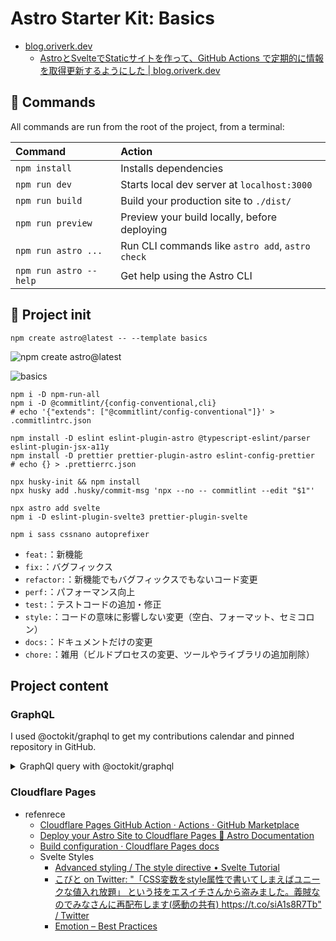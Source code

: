 # Astro Starter Kit: Basics

- [blog.oriverk.dev](https://blog.oriverk.dev/)
  - [AstroとSvelteでStaticサイトを作って、GitHub Actions で定期的に情報を取得更新するようにした | blog.oriverk.dev](https://blog.oriverk.dev/entry/2023/202305-svelte-site/)

## 🧞 Commands

All commands are run from the root of the project, from a terminal:

| Command                | Action                                           |
| :--------------------- | :----------------------------------------------- |
| `npm install`          | Installs dependencies                            |
| `npm run dev`          | Starts local dev server at `localhost:3000`      |
| `npm run build`        | Build your production site to `./dist/`          |
| `npm run preview`      | Preview your build locally, before deploying     |
| `npm run astro ...`    | Run CLI commands like `astro add`, `astro check` |
| `npm run astro --help` | Get help using the Astro CLI                     |

## 🚀 Project init

```shell
npm create astro@latest -- --template basics
```

![npm create astro@latest](https://user-images.githubusercontent.com/44029144/231638707-5afcf66c-2e6d-4bda-a69b-235e74507376.png)

![basics](https://user-images.githubusercontent.com/4677417/186188965-73453154-fdec-4d6b-9c34-cb35c248ae5b.png)

```shell
npm i -D npm-run-all
npm i -D @commitlint/{config-conventional,cli}
# echo '{"extends": ["@commitlint/config-conventional"]}' > .commitlintrc.json

npm install -D eslint eslint-plugin-astro @typescript-eslint/parser eslint-plugin-jsx-a11y
npm install -D prettier prettier-plugin-astro eslint-config-prettier
# echo {} > .prettierrc.json

npx husky-init && npm install
npx husky add .husky/commit-msg 'npx --no -- commitlint --edit "$1"'

npx astro add svelte
npm i -D eslint-plugin-svelte3 prettier-plugin-svelte

npm i sass cssnano autoprefixer
```

- `feat:`：新機能
- `fix:`：バグフィックス
- `refactor:`：新機能でもバグフィックスでもないコード変更
- `perf:`：パフォーマンス向上
- `test:`：テストコードの追加・修正
- `style:`：コードの意味に影響しない変更（空白、フォーマット、セミコロン）
- `docs:`：ドキュメントだけの変更
- `chore:`：雑用（ビルドプロセスの変更、ツールやライブラリの追加削除）

## Project content

### GraphQL

I used @octokit/graphql to get my contributions calendar and pinned repository in GitHub.

<details><summary>GraphQl query with @octokit/graphql</summary>

```typescript
import type { User, Repository, Blob } from '@octokit/graphql-schema'
import { graphql, GraphqlResponseError } from '@octokit/graphql'

/**
 * 
 * @param githubToken
 * @param owner userid
 * @param pinnedItemsNum
 * @param calendarFrom new Date().toISOString().split(".")[0] 
 * @param calendarTo "2023-04-01T00:00:00"
 * @returns
 */
export async function fetchUserContent(githubToken: string, owner: string, pinnedItemsNum: number, calendarFrom: string, calendarTo: string, repo: string, expression: string) {
  try {
    if (!githubToken) {
      throw new Error('githubToken is not defined')
    }

    const { user, repository } = await graphql<{ user: User, repository: Repository }>(`
      query userContent ($owner: String!, $pinnedItemsNum: Int = 4, $calendarFrom: DateTime!, $calendarTo: DateTime!, $repo: String!, $expression: String!){
        user(login: $owner) {
          pinnedItems(first: $pinnedItemsNum) {
            nodes {
              ... on Repository {
                name
                description
                url
                isFork
                isArchived
                stargazerCount
                primaryLanguage {
                  name
                  color
                }
              }
            }
          }
          contributionsCollection (from: $calendarFrom, to: $calendarTo) {
            contributionCalendar {
              totalContributions
              isHalloween
              weeks {
                firstDay
                contributionDays {
                  date
                  color
                  contributionCount
                  contributionLevel
                  weekday
                }
              }
            }
          }
        }
        repository(owner: $owner, name: $repo) {
          object(expression: $expression) {
            ... on Blob {
              text
            }
          }
        }
      }
    `,
      {
        owner,
        pinnedItemsNum,
        calendarFrom,
        calendarTo,
        repo,
        expression,
        headers: {
          authorization: `token ${githubToken}`
        }
      }
    )
    return { user, repository }
  } catch (error) {
    if(error instanceof GraphqlResponseError) {
      console.log("Request failed:", error.request)
      console.log(error.message);
    } else {
      console.log('non GitHub GraphQl erorr happend.')
      console.error(error)
    }
  }
}
```

</details>

### Cloudflare Pages

- refenrece
  - [Cloudflare Pages GitHub Action · Actions · GitHub Marketplace](https://github.com/marketplace/actions/cloudflare-pages-github-action)
  - [Deploy your Astro Site to Cloudflare Pages 🚀 Astro Documentation](https://docs.astro.build/en/guides/deploy/cloudflare/)
  - [Build configuration · Cloudflare Pages docs](https://developers.cloudflare.com/pages/platform/build-configuration)
  - Svelte Styles
    - [Advanced styling / The style directive • Svelte Tutorial](https://svelte.dev/tutorial/style-directive)
    - [こびと on Twitter: "「CSS変数をstyle属性で書いてしまえばユニークな値入れ放題」 という技をエスイチさんから盗みました。義賊なのでみなさんに再配布します(感動の共有) https://t.co/siA1s8R7Tb" / Twitter](https://twitter.com/kobitoCode/status/1645360488602284032)
    - [Emotion – Best Practices](https://emotion.sh/docs/best-practices#advanced-css-variables-with-style)
